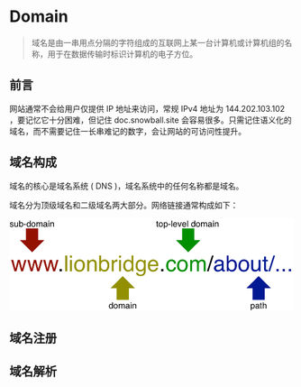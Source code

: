 # Domain

> 域名是由一串用点分隔的字符组成的互联网上某一台计算机或计算机组的名称，用于在数据传输时标识计算机的电子方位。

## 前言

网站通常不会给用户仅提供 IP 地址来访问，常规 IPv4 地址为 144.202.103.102 ，要记忆它十分困难，但记住 doc.snowball.site 会容易很多。只需记住语义化的域名，而不需要记住一长串难记的数字，会让网站的可访问性提升。

## 域名构成

域名的核心是域名系统 ( DNS )，域名系统中的任何名称都是域名。

域名分为顶级域名和二级域名两大部分。网络链接通常构成如下：

![](./img/domain_1.png)

## 域名注册

## 域名解析
 